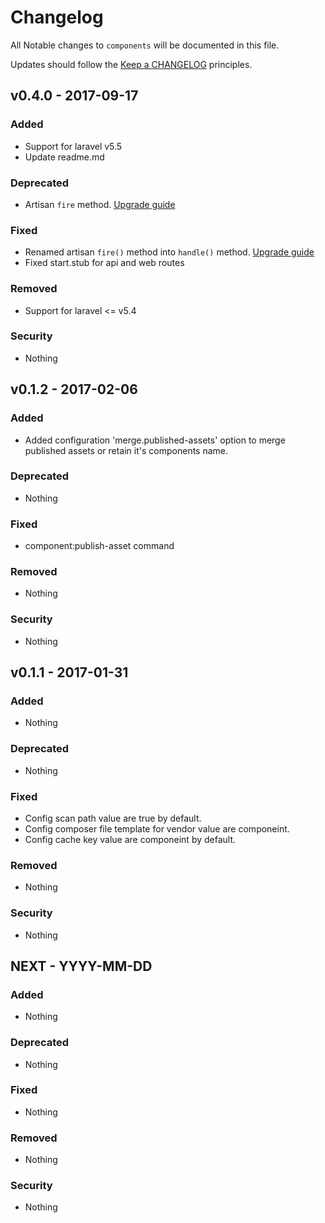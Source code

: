 # Changelog

All Notable changes to `components` will be documented in this file.

Updates should follow the [Keep a CHANGELOG](http://keepachangelog.com/) principles.

## v0.4.0 - 2017-09-17

### Added
- Support for laravel v5.5
- Update readme.md

### Deprecated
- Artisan `fire` method. [Upgrade guide](https://laravel.com/docs/5.5/upgrade)

### Fixed
- Renamed artisan `fire()` method into `handle()` method. [Upgrade guide](https://laravel.com/docs/5.5/upgrade)
- Fixed start.stub for api and web routes

### Removed
- Support for laravel <= v5.4

### Security
- Nothing


## v0.1.2 - 2017-02-06

### Added
- Added configuration 'merge.published-assets' option to merge published assets or retain it's components name.

### Deprecated
- Nothing

### Fixed
- component:publish-asset command

### Removed
- Nothing

### Security
- Nothing


## v0.1.1 - 2017-01-31

### Added
- Nothing

### Deprecated
- Nothing

### Fixed
- Config scan path value are true by default.
- Config composer file template for vendor value are componeint.
- Config cache key value are componeint by default.

### Removed
- Nothing

### Security
- Nothing

## NEXT - YYYY-MM-DD

### Added
- Nothing

### Deprecated
- Nothing

### Fixed
- Nothing

### Removed
- Nothing

### Security
- Nothing
